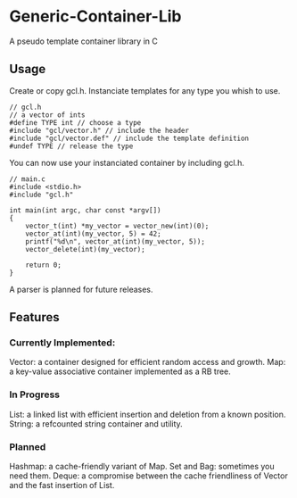 Generic-Container-Lib
=====================

A pseudo template container library in C

## Usage

Create or copy gcl.h.
Instanciate templates for any type you whish to use.

	// gcl.h
	// a vector of ints
	#define TYPE int // choose a type
	#include "gcl/vector.h" // include the header
	#include "gcl/vector.def" // include the template definition
	#undef TYPE // release the type

You can now use your instanciated container by including gcl.h.

	// main.c
	#include <stdio.h>
	#include "gcl.h"

	int main(int argc, char const *argv[])
	{
		vector_t(int) *my_vector = vector_new(int)(0);
		vector_at(int)(my_vector, 5) = 42;
		printf("%d\n", vector_at(int)(my_vector, 5));
		vector_delete(int)(my_vector);

		return 0;
	}

A parser is planned for future releases.

## Features

### Currently Implemented:

Vector: a container designed for efficient random access and growth.
Map: a key-value associative container implemented as a RB tree.

### In Progress

List: a linked list with efficient insertion and deletion from a known position.
String: a refcounted string container and utility.

### Planned

Hashmap: a cache-friendly variant of Map.
Set and Bag: sometimes you need them.
Deque: a compromise between the cache friendliness of Vector and the fast insertion of List.

